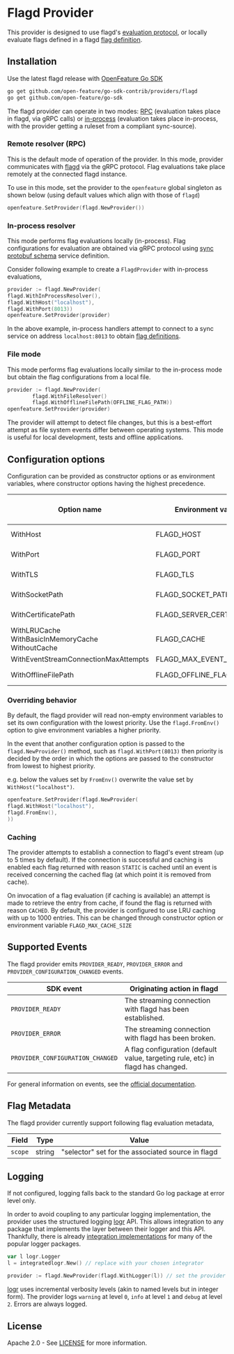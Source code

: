 # Flagd Provider

This provider is designed to use flagd's [evaluation protocol](https://github.com/open-feature/schemas/blob/main/protobuf/schema/v1/schema.proto), or locally evaluate flags defined in a flagd [flag definition](https://github.com/open-feature/schemas/blob/main/json/flagd-definitions.json).

## Installation

Use the latest flagd release with [OpenFeature Go SDK](https://github.com/open-feature/go-sdk)

```sh
go get github.com/open-feature/go-sdk-contrib/providers/flagd
go get github.com/open-feature/go-sdk
```

The flagd provider can operate in two modes: [RPC](#remote-resolver-rpc) (evaluation takes place in flagd, via gRPC calls) or [in-process](#in-process-resolver) (evaluation takes place in-process, with the provider getting a ruleset from a compliant sync-source).

### Remote resolver (RPC)

This is the default mode of operation of the provider.
In this mode, provider communicates with [flagd](https://github.com/open-feature/flagd) via the gRPC protocol.
Flag evaluations take place remotely at the connected flagd instance.

To use in this mode, set the provider to the `openfeature` global singleton as shown below (using default values which align with those of `flagd`)

```go
openfeature.SetProvider(flagd.NewProvider())
```  

### In-process resolver

This mode performs flag evaluations locally (in-process).
Flag configurations for evaluation are obtained via gRPC protocol using [sync protobuf schema](https://buf.build/open-feature/flagd/file/main:sync/v1/sync_service.proto) service definition.

Consider following example to create a `FlagdProvider` with in-process evaluations,

```go
provider := flagd.NewProvider(
flagd.WithInProcessResolver(),
flagd.WithHost("localhost"),
flagd.WithPort(8013))
openfeature.SetProvider(provider)
```

In the above example, in-process handlers attempt to connect to a sync service on address `localhost:8013` to obtain [flag definitions](https://github.com/open-feature/schemas/blob/main/json/flagd-definitions.json).

### File mode

This mode performs flag evaluations locally similar to the in-process mode but obtain the flag configurations from a local file.

```go
provider := flagd.NewProvider(
        flagd.WithFileResolver()
        flagd.WithOfflineFilePath(OFFLINE_FLAG_PATH))
openfeature.SetProvider(provider)
```

The provider will attempt to detect file changes, but this is a best-effort attempt as file system events differ between operating systems.
This mode is useful for local development, tests and offline applications.

## Configuration options

Configuration can be provided as constructor options or as environment variables, where constructor options having the highest precedence.

| Option name                                              | Environment variable name      | Type & supported value      | Default   | Compatible resolver |
|----------------------------------------------------------|--------------------------------|-----------------------------|-----------|---------------------|
| WithHost                                                 | FLAGD_HOST                     | string                      | localhost | rpc & in-process    |
| WithPort                                                 | FLAGD_PORT                     | number                      | 8013      | rpc & in-process    |
| WithTLS                                                  | FLAGD_TLS                      | boolean                     | false     | rpc & in-process    |
| WithSocketPath                                           | FLAGD_SOCKET_PATH              | string                      | ""        | rpc & in-process    |
| WithCertificatePath                                      | FLAGD_SERVER_CERT_PATH         | string                      | ""        | rpc & in-process    |
| WithLRUCache<br/>WithBasicInMemoryCache<br/>WithoutCache | FLAGD_CACHE                    | string (lru, mem, disabled) | lru       | rpc                 |
| WithEventStreamConnectionMaxAttempts                     | FLAGD_MAX_EVENT_STREAM_RETRIES | int                         | 5         | rpc                 |
| WithOfflineFilePath                                      | FLAGD_OFFLINE_FLAG_SOURCE_PATH | string                      | ""        | in-process & file   |

### Overriding behavior

By default, the flagd provider will read non-empty environment variables to set its own configuration with the lowest priority.
Use the `flagd.FromEnv()` option to give environment variables a higher priority.

In the event that another configuration option is passed to the `flagd.NewProvider()` method, such as `flagd.WithPort(8013)` then priority is decided by the order in which the options are passed to the constructor from lowest to highest priority.

e.g. below the values set by `FromEnv()` overwrite the value set by `WithHost("localhost")`.
```go
openfeature.SetProvider(flagd.NewProvider(
flagd.WithHost("localhost"),
flagd.FromEnv(),
))
```

### Caching

The provider attempts to establish a connection to flagd's event stream (up to 5 times by default).
If the connection is successful and caching is enabled each flag returned with reason `STATIC` is cached until an event is received concerning the cached flag (at which point it is removed from cache).

On invocation of a flag evaluation (if caching is available) an attempt is made to retrieve the entry from cache, if found the flag is returned with reason `CACHED`.
By default, the provider is configured to use LRU caching with up to 1000 entries.
This can be changed through constructor option or environment variable `FLAGD_MAX_CACHE_SIZE`

## Supported Events

The flagd provider emits `PROVIDER_READY`, `PROVIDER_ERROR` and `PROVIDER_CONFIGURATION_CHANGED` events.

| SDK event                        | Originating action in flagd                                                     |
|----------------------------------|---------------------------------------------------------------------------------|
| `PROVIDER_READY`                 | The streaming connection with flagd has been established.                       |
| `PROVIDER_ERROR`                 | The streaming connection with flagd has been broken.                            |
| `PROVIDER_CONFIGURATION_CHANGED` | A flag configuration (default value, targeting rule, etc) in flagd has changed. |

For general information on events, see the [official documentation](https://openfeature.dev/docs/reference/concepts/events).

## Flag Metadata

The flagd provider currently support following flag evaluation metadata,

| Field   | Type   | Value                                             |
|---------|--------|---------------------------------------------------|
| `scope` | string | "selector" set for the associated source in flagd |

## Logging

If not configured, logging falls back to the standard Go log package at error level only.

In order to avoid coupling to any particular logging implementation, the provider uses the structured logging [logr](https://github.com/go-logr/logr)
API. This allows integration to any package that implements the layer between their logger and this API.
Thankfully, there is already [integration implementations](https://github.com/go-logr/logr#implementations-non-exhaustive)
for many of the popular logger packages.

```go
var l logr.Logger
l = integratedlogr.New() // replace with your chosen integrator

provider := flagd.NewProvider(flagd.WithLogger(l)) // set the provider's logger
```

[logr](https://github.com/go-logr/logr) uses incremental verbosity levels (akin to named levels but in integer form).
The provider logs `warning` at level `0`, `info` at level `1` and `debug` at level `2`. Errors are always logged.

## License

Apache 2.0 - See [LICENSE](./../../LICENSE) for more information.
